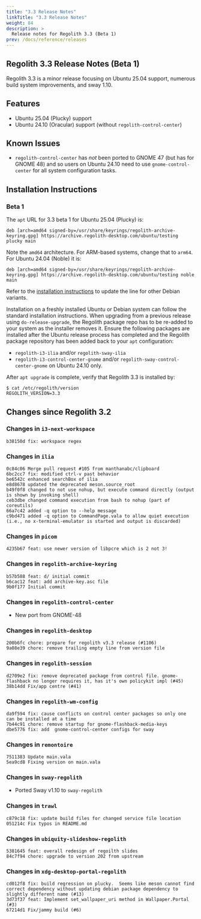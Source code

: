 ```yaml
---
title: "3.3 Release Notes"
linkTitle: "3.3 Release Notes"
weight: 84
description: >
  Release notes for Regolith 3.3 (Beta 1)
prev: /docs/reference/releases
---
```


## Regolith 3.3 Release Notes (Beta 1)

Regolith 3.3 is a minor release focusing on Ubuntu 25.04 support, numerous build system improvements, and sway 1.10.

## Features

* Ubuntu 25.04 (Plucky) support
* Ubuntu 24.10 (Oracular) support (without `regolith-control-center`)

## Known Issues

* `regolith-control-center` has *not* been ported to GNOME 47 (but has for GNOME 48) and so users on Ubuntu 24.10 need to use `gnome-control-center` for all system configuration tasks.

## Installation Instructions

### Beta 1

The `apt` URL for 3.3 beta 1 for Ubuntu 25.04 (Plucky) is:

```
deb [arch=amd64 signed-by=/usr/share/keyrings/regolith-archive-keyring.gpg] https://archive.regolith-desktop.com/ubuntu/testing plucky main
```

Note the `amd64` architecture.  For ARM-based systems, change that to `arm64`.  For Ubuntu 24.04 (Noble) it is:

```
deb [arch=amd64 signed-by=/usr/share/keyrings/regolith-archive-keyring.gpg] https://archive.regolith-desktop.com/ubuntu/testing noble main
```

Refer to the [installation instructions](/docs/using-regolith/install/) to update the line for other Debian variants.

Installation on a freshly installed Ubuntu or Debian system can follow the standard installation instructions.  When upgrading from a previous release
using `do-release-upgrade`, the Regolith package repo has to be re-added to your system as the installer removes it.  Ensure the following packages are installed after the Ubuntu release process has completed and the Regolith package repository has been added back to your `apt` configuration:

* `regolith-i3-ilia` and/or `regolith-sway-ilia`
* `regolith-i3-control-center-gnome` and/or `regolith-sway-control-center-gnome` on Ubuntu 24.10 only.

After `apt upgrade` is complete, verify that Regolith 3.3 is installed by:

```console
$ cat /etc/regolith/version 
REGOLITH_VERSION=3.3
```

## Changes since Regolith 3.2

### Changes in `i3-next-workspace`

```
b38150d fix: workspace regex
```

### Changes in `ilia`

```
0c84c06 Merge pull request #105 from manthanabc/clipboard
6bc2cc7 fix: modified ctrl-v past behavior
be6542c enhanced searchBox of ilia
e8d8678 updated the deprecated meson.source_root
b49f0f8 changed to not use nohup, but execute command directly (output is shown by invoking shell)
ceb3dbe changed command execution from bash to nohup (part of coreutils)
66a7c42 added -q option to --help message
c9bd471 added -q option to CommandPage.vala to allow quiet execution (i.e., no x-terminal-emulator is started and output is discarded)
```

### Changes in `picom`

```
4235b67 feat: use newer version of libpcre which is 2 not 3!
```

### Changes in `regolith-archive-keyring`

```
b57b588 feat: d/ initial commit
b6cac12 feat: add archive-key.asc file
9b0f177 Initial commit
```

### Changes in `regolith-control-center`

* New port from GNOME-48

### Changes in `regolith-desktop`

```
200b6fc chore: prepare for regolith v3.3 release (#1106)
9a08e39 chore: remove trailing empty line from version file
```

### Changes in `regolith-session`

```
d2709e2 fix: remove deprecated package from control file. gnome-flashback no longer requires it, has it's own policykit impl (#45)
38b14dd Fix/app centre (#41)
```

### Changes in `regolith-wm-config`

```
da9f594 fix: cause conflicts on control center packages so only one can be installed at a time
7b44c91 chore: remove startup for gnome-flashback-media-keys
dbe5776 fix: add  gnome-control-center configs for sway
```

### Changes in `remontoire`

```
7511383 Update main.vala
5ea9cd8 Fixing version on main.vala
```

### Changes in `sway-regolith`

* Ported Sway v1.10 to `sway-regolith`

### Changes in `trawl`

```
c879c18 fix: update build files for changed service file location
051214c Fix typos in README.md
```

### Changes in `ubiquity-slideshow-regolith`

```
5381645 feat: overall redesign of regoilth slides
84c7f94 chore: upgrade to version 202 from upstream
```

### Changes in `xdg-desktop-portal-regolith`

```
cd012f8 fix: build regression on plucky.  Seems like meson cannot find correct dependency without updating debian package dependency to slightly different name (#13)
3d73f37 feat: Implement set_wallpaper_uri method in Wallpaper.Portal (#3)
67214d1 Fix/jammy build (#6)
```
